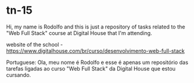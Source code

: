 # tn-15
Hi, my name is Rodolfo and this is just a repository of tasks related to the "Web Full Stack" course at Digital House that I'm attending.

website of the school - https://www.digitalhouse.com/br/curso/desenvolvimento-web-full-stack

Portuguese:
Ola, meu nome é Rodolfo e esse é apenas um repositório das tarefas ligadas ao curso "Web Full Stack" da Digital House que estou cursando.
